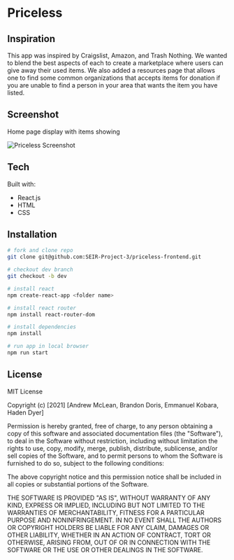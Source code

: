 # Priceless

## Inspiration

This app was inspired by Craigslist, Amazon, and Trash Nothing. We wanted to blend the best aspects of each to create a marketplace where users can give away their used items. We also added a resources page that allows one to find some common organizations that accepts items for donation if you are unable to find a person in your area that wants the item you have listed.

## Screenshot

Home page display with items showing

![Priceless Screenshot](https://user-images.githubusercontent.com/88289750/137145495-32d16c47-a40e-44a0-9f4d-f380ab2b5bf1.png)

## Tech

Built with:

- React.js
- HTML
- CSS

## Installation

```bash
# fork and clone repo
git clone git@github.com:SEIR-Project-3/priceless-frontend.git

# checkout dev branch
git checkout -b dev

# install react
npm create-react-app <folder name>

# install react router
npm install react-router-dom

# install dependencies
npm install

# run app in local browser
npm run start
```

## License

MIT License

Copyright (c) [2021] [Andrew McLean, Brandon Doris, Emmanuel Kobara, Haden Dyer]

Permission is hereby granted, free of charge, to any person obtaining a copy
of this software and associated documentation files (the "Software"), to deal
in the Software without restriction, including without limitation the rights
to use, copy, modify, merge, publish, distribute, sublicense, and/or sell
copies of the Software, and to permit persons to whom the Software is
furnished to do so, subject to the following conditions:

The above copyright notice and this permission notice shall be included in all
copies or substantial portions of the Software.

THE SOFTWARE IS PROVIDED "AS IS", WITHOUT WARRANTY OF ANY KIND, EXPRESS OR
IMPLIED, INCLUDING BUT NOT LIMITED TO THE WARRANTIES OF MERCHANTABILITY,
FITNESS FOR A PARTICULAR PURPOSE AND NONINFRINGEMENT. IN NO EVENT SHALL THE
AUTHORS OR COPYRIGHT HOLDERS BE LIABLE FOR ANY CLAIM, DAMAGES OR OTHER
LIABILITY, WHETHER IN AN ACTION OF CONTRACT, TORT OR OTHERWISE, ARISING FROM,
OUT OF OR IN CONNECTION WITH THE SOFTWARE OR THE USE OR OTHER DEALINGS IN THE
SOFTWARE.
